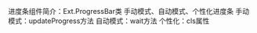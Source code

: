 
进度条组件简介：Ext.ProgressBar类
   手动模式、自动模式、个性化进度条
    手动模式：updateProgress方法
    自动模式：wait方法
    个性化：cls属性
    
    